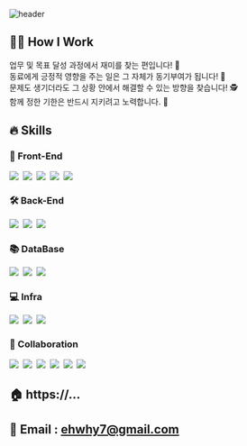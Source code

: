 ![header](https://capsule-render.vercel.app/api?type=waving&height=300&color=gradient&text=Hyeonwoo%20Lee👋&desc=안녕하세요%20풀스택%20개발자%20이현우%20입니다.&descAlignY=55&fontAlignY=40)

## 🙋🏻 How I Work
업무 및 목표 달성 과정에서 재미를 찾는 편입니다! 🌟  
동료에게 긍정적 영향을 주는 일은 그 자체가 동기부여가 됩니다! 🚀  
문제도 생기더라도 그 상황 안에서 해결할 수 있는 방향을 찾습니다! 🕵️  
함께 정한 기한은 반드시 지키려고 노력합니다. 📆  

## 🔥 Skills
### 🌠 Front-End
<p>
    <img src="https://img.shields.io/badge/html5-%23E34F26.svg?style=for-the-badge&logo=html5&logoColor=white"/></a>&nbsp
    <img src="https://img.shields.io/badge/css3-%231572B6.svg?style=for-the-badge&logo=css3&logoColor=white"/></a>&nbsp
    <img src="https://img.shields.io/badge/javascript-%23323330.svg?style=for-the-badge&logo=javascript&logoColor=%23F7DF1E"/></a>&nbsp
    <img src="https://img.shields.io/badge/jquery-%230769AD.svg?style=for-the-badge&logo=jquery&logoColor=white"></a>&nbsp
    <img src="https://img.shields.io/badge/vuejs-%2335495e.svg?style=for-the-badge&logo=vuedotjs&logoColor=%234FC08D"></a>&nbsp
</p>

### 🛠️ Back-End
<p>
    <img src="https://img.shields.io/badge/java-%23ED8B00.svg?style=for-the-badge&logo=openjdk&logoColor=white"/>&nbsp
    <img src="https://img.shields.io/badge/spring-%236DB33F.svg?style=for-the-badge&logo=spring&logoColor=white"/>&nbsp
    <img src="https://img.shields.io/badge/Apache%20Kafka-000?style=for-the-badge&logo=apachekafka"/>&nbsp
</p>

### 📚️ DataBase
<p>
    <img src="https://img.shields.io/badge/mysql-4479A1.svg?style=for-the-badge&logo=mysql&logoColor=white"/>&nbsp
    <img src="https://img.shields.io/badge/MariaDB-003545?style=for-the-badge&logo=mariadb&logoColor=white"/>&nbsp
    <img src="https://img.shields.io/badge/Oracle-F80000?style=for-the-badge&logo=oracle&logoColor=white"/>&nbsp
</p>

### 💻️ Infra
<p>
    <img src="https://img.shields.io/badge/Openstack-%23f01742.svg?style=for-the-badge&logo=openstack&logoColor=white"/>&nbsp
    <img src="https://img.shields.io/badge/kubernetes-%23326ce5.svg?style=for-the-badge&logo=kubernetes&logoColor=white"/>&nbsp
    <img src="https://img.shields.io/badge/docker-%230db7ed.svg?style=for-the-badge&logo=docker&logoColor=white"/>&nbsp
</p>

### 👷️ Collaboration
<p>
    <img src="https://img.shields.io/badge/jira-%230A0FFF.svg?style=for-the-badge&logo=jira&logoColor=white"></a>&nbsp
    <img src="https://img.shields.io/badge/confluence-%23172BF4.svg?style=for-the-badge&logo=confluence&logoColor=white"></a>&nbsp
    <img src="https://img.shields.io/badge/bitbucket-%230047B3.svg?style=for-the-badge&logo=bitbucket&logoColor=white"></a>&nbsp
    <img src="https://img.shields.io/badge/git-%23F05033.svg?style=for-the-badge&logo=git&logoColor=white"></a>&nbsp
    <img src="https://img.shields.io/badge/github-%23121011.svg?style=for-the-badge&logo=github&logoColor=white"></a>&nbsp
    <img src="https://img.shields.io/badge/Notion-%23000000.svg?style=for-the-badge&logo=notion&logoColor=white"></a>&nbsp
</p>

## 🏠 https://...
## 📧 Email : ehwhy7@gmail.com